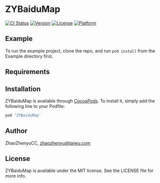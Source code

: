 # ZYBaiduMap

[![CI Status](https://img.shields.io/travis/ZhaoZhenyuCC/ZYBaiduMap.svg?style=flat)](https://travis-ci.org/ZhaoZhenyuCC/ZYBaiduMap)
[![Version](https://img.shields.io/cocoapods/v/ZYBaiduMap.svg?style=flat)](https://cocoapods.org/pods/ZYBaiduMap)
[![License](https://img.shields.io/cocoapods/l/ZYBaiduMap.svg?style=flat)](https://cocoapods.org/pods/ZYBaiduMap)
[![Platform](https://img.shields.io/cocoapods/p/ZYBaiduMap.svg?style=flat)](https://cocoapods.org/pods/ZYBaiduMap)

## Example

To run the example project, clone the repo, and run `pod install` from the Example directory first.

## Requirements

## Installation

ZYBaiduMap is available through [CocoaPods](https://cocoapods.org). To install
it, simply add the following line to your Podfile:

```ruby
pod 'ZYBaiduMap'
```

## Author

ZhaoZhenyuCC, zhaozhenyu@taiwu.com

## License

ZYBaiduMap is available under the MIT license. See the LICENSE file for more info.
